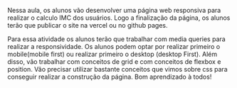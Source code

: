 Nessa aula, os alunos vão desenvolver uma página web responsiva para realizar o calculo IMC dos usuários. Logo a finalização da página, os alunos terão que publicar o site na vercel ou no github pages.

Para essa atividade os alunos terão que trabalhar com media queries para realizar a responsividade. Os alunos podem optar por realizar primeiro o mobile(mobile first)  ou realizar primeiro o desktop (desktop First). Além disso, vão trabalhar com conceitos de grid e com conceitos de flexbox e position. Vão precisar utilizar bastante conceitos que vimos sobre css para conseguir realizar a construção da página. Bom aprendizado à todos!